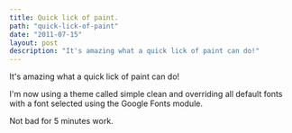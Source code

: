 ```yaml
---
title: Quick lick of paint.
path: "quick-lick-of-paint"
date: "2011-07-15"
layout: post
description: "It's amazing what a quick lick of paint can do!"
---
```

It's amazing what a quick lick of paint can do!

I'm now using a theme called simple clean and overriding all default fonts with a font selected using the Google Fonts module.

Not bad for 5 minutes work.

